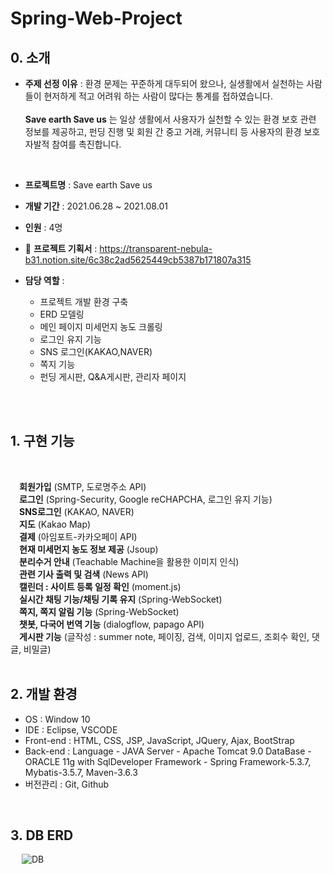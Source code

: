 # Spring-Web-Project

## 0. 소개

- **주제 선정 이유** : 환경 문제는 꾸준하게 대두되어 왔으나, 실생활에서 실천하는 사람들이 현저하게 적고 어려워 하는 사람이 많다는 통계를 접하였습니다. <br/>   
**Save earth Save us** 는 일상 생활에서 사용자가 실천할 수 있는 환경 보호 관련 정보를 제공하고, 펀딩 진행 및 회원 간 중고 거래, 커뮤니티 등 사용자의 환경 보호 자발적 참여를 촉진합니다.

<br/>

- **프로젝트명** : Save earth Save us
- **개발 기간** : 2021.06.28 ~ 2021.08.01
- **인원** : 4명
- 📒 **프로젝트 기획서** : https://transparent-nebula-b31.notion.site/6c38c2ad5625449cb5387b171807a315

- **담당 역할** :
  - 프로젝트 개발 환경 구축
  - ERD 모델링
  - 메인 페이지 미세먼지 농도 크롤링
  - 로그인 유지 기능
  - SNS 로그인(KAKAO,NAVER)
  - 쪽지 기능
  - 펀딩 게시판, Q&A게시판, 관리자 페이지
<br/>

<br/>

## 1. 구현 기능
  <br/>

  &emsp;**회원가입** (SMTP, 도로명주소 API)   
  &emsp;**로그인** (Spring-Security, Google reCHAPCHA, 로그인 유지 기능)   
  &emsp;**SNS로그인** (KAKAO, NAVER)   
  &emsp;**지도** (Kakao Map)   
  &emsp;**결제** (아임포트-카카오페이 API)   
  &emsp;**현재 미세먼지 농도 정보 제공** (Jsoup)   
  &emsp;**분리수거 안내** (Teachable Machine을 활용한 이미지 인식)   
  &emsp;**관련 기사 출력 및 검색** (News API)   
  &emsp;**캘린더 : 사이트 등록 일정 확인** (moment.js)   
  &emsp;**실시간 채팅 기능/채팅 기록 유지** (Spring-WebSocket)      
  &emsp;**쪽지, 쪽지 알림 기능** (Spring-WebSocket)   
  &emsp;**챗봇, 다국어 번역 기능** (dialogflow, papago API)     
  &emsp;**게시판 기능** (글작성 : summer note, 페이징, 검색, 이미지 업로드, 조회수 확인, 댓글, 비밀글)   
<br/>

## 2. 개발 환경
  - OS : Window 10
  - IDE : Eclipse, VSCODE
  - Front-end : HTML, CSS, JSP, JavaScript, JQuery, Ajax, BootStrap
  - Back-end :
     Language - JAVA
     Server - Apache Tomcat 9.0
     DataBase - ORACLE 11g with SqlDeveloper
     Framework - Spring Framework-5.3.7, Mybatis-3.5.7, Maven-3.6.3 
  - 버전관리 : Git, Github

<br/>

## 3. DB ERD
&emsp; ![DB](https://user-images.githubusercontent.com/75427390/127845586-5b964a91-9b4d-4af2-b81e-0d26a2d97b8b.png)
